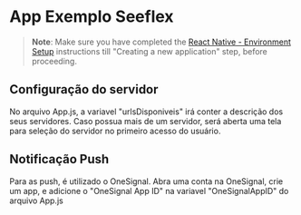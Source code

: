 # App Exemplo Seeflex

>**Note**: Make sure you have completed the [React Native - Environment Setup](https://reactnative.dev/docs/environment-setup) instructions till "Creating a new application" step, before proceeding.

## Configuração do servidor

No arquivo App.js, a variavel "urlsDisponiveis" irá conter a descrição dos seus servidores. Caso possua mais de um servidor, será aberta uma tela para seleção do servidor no primeiro acesso do usuário.

## Notificação Push

Para as push, é utilizado o OneSignal. Abra uma conta na OneSignal, crie um app, e adicione o "OneSignal App ID" na variavel "OneSignalAppID" do arquivo App.js